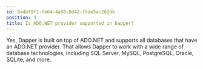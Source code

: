 ```yaml
---
id: 8a4bf9f1-fe64-4a58-8d42-f5ae5ac262db
position: 3
title: Is ADO.NET provider supported in Dapper?
---
```


Yes, Dapper is built on top of ADO.NET and supports all databases that have an ADO.NET provider. That allows Dapper to work with a wide range of database technologies, including SQL Server, MySQL, PostgreSQL, Oracle, SQLite, and more.

